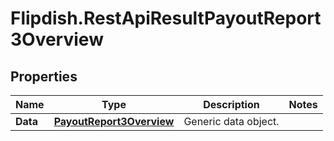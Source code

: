 # Flipdish.RestApiResultPayoutReport3Overview

## Properties
Name | Type | Description | Notes
------------ | ------------- | ------------- | -------------
**Data** | [**PayoutReport3Overview**](PayoutReport3Overview.md) | Generic data object. | 


